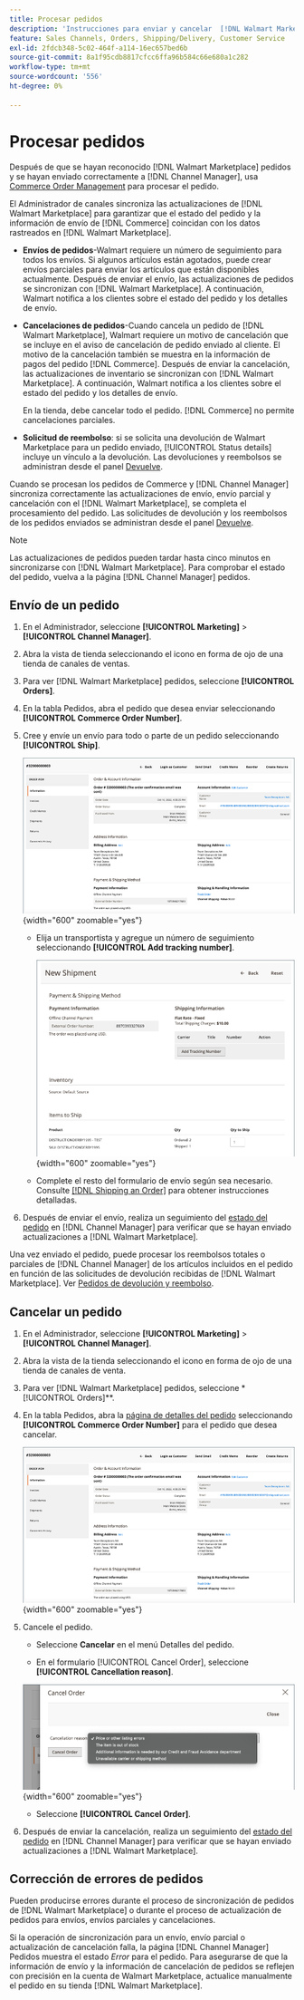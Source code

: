 ```yaml
---
title: Procesar pedidos
description: 'Instrucciones para enviar y cancelar  [!DNL Walmart Marketplace] pedidos de Adobe Commerce y Magento Open Source.'
feature: Sales Channels, Orders, Shipping/Delivery, Customer Service
exl-id: 2fdcb348-5c02-464f-a114-16ec657bed6b
source-git-commit: 8a1f95cdb8817cfcc6ffa96b584c66e680a1c282
workflow-type: tm+mt
source-wordcount: '556'
ht-degree: 0%

---
```


# Procesar pedidos

Después de que se hayan reconocido [!DNL Walmart Marketplace] pedidos y se hayan enviado correctamente a [!DNL Channel Manager], usa [Commerce Order Management](https://experienceleague.adobe.com/docs/commerce-admin/stores-sales/order-management/orders/orders.html#orders-workspace) para procesar el pedido.

El Administrador de canales sincroniza las actualizaciones de [!DNL Walmart Marketplace] para garantizar que el estado del pedido y la información de envío de [!DNL Commerce] coincidan con los datos rastreados en [!DNL Walmart Marketplace].

* **Envíos de pedidos**-Walmart requiere un número de seguimiento para todos los envíos. Si algunos artículos están agotados, puede crear envíos parciales para enviar los artículos que están disponibles actualmente. Después de enviar el envío, las actualizaciones de pedidos se sincronizan con [!DNL Walmart Marketplace]. A continuación, Walmart notifica a los clientes sobre el estado del pedido y los detalles de envío.

* **Cancelaciones de pedidos**-Cuando cancela un pedido de [!DNL Walmart Marketplace], Walmart requiere un motivo de cancelación que se incluye en el aviso de cancelación de pedido enviado al cliente. El motivo de la cancelación también se muestra en la información de pagos del pedido [!DNL Commerce]. Después de enviar la cancelación, las actualizaciones de inventario se sincronizan con [!DNL Walmart Marketplace]. A continuación, Walmart notifica a los clientes sobre el estado del pedido y los detalles de envío.

  En la tienda, debe cancelar todo el pedido. [!DNL Commerce] no permite cancelaciones parciales.

* **Solicitud de reembolso**: si se solicita una devolución de Walmart Marketplace para un pedido enviado, [!UICONTROL Status details] incluye un vínculo a la devolución. Las devoluciones y reembolsos se administran desde el panel [Devuelve](return-refund-orders.md).

Cuando se procesan los pedidos de Commerce y [!DNL Channel Manager] sincroniza correctamente las actualizaciones de envío, envío parcial y cancelación con el [!DNL Walmart Marketplace], se completa el procesamiento del pedido. Las solicitudes de devolución y los reembolsos de los pedidos enviados se administran desde el panel [Devuelve](return-refund-orders.md).

>[!NOTE]
>
> Las actualizaciones de pedidos pueden tardar hasta cinco minutos en sincronizarse con [!DNL Walmart Marketplace]. Para comprobar el estado del pedido, vuelva a la página [!DNL Channel Manager] pedidos.

## Envío de un pedido

1. En el Administrador, seleccione **[!UICONTROL Marketing]** > **[!UICONTROL Channel Manager]**.

1. Abra la vista de tienda seleccionando el icono en forma de ojo de una tienda de canales de ventas.

1. Para ver [!DNL Walmart Marketplace] pedidos, seleccione **[!UICONTROL Orders]**.

1. En la tabla Pedidos, abra el pedido que desea enviar seleccionando **[!UICONTROL Commerce Order Number]**.

1. Cree y envíe un envío para todo o parte de un pedido seleccionando **[!UICONTROL Ship]**.

   ![Vista de detalles de pedido Commerce para un pedido [!DNL Walmart Marketplace]](assets/order-detail-with-external-order-id.png){width="600" zoomable="yes"}

   * Elija un transportista y agregue un número de seguimiento seleccionando **[!UICONTROL Add tracking number]**.

     ![Vista de detalles de pedido Commerce para un pedido [!DNL Walmart Marketplace]](assets/order-shipment-add-tracking-number.png){width="600" zoomable="yes"}

   * Complete el resto del formulario de envío según sea necesario. Consulte [[!DNL Shipping an Order]](https://experienceleague.adobe.com/docs/commerce-admin/stores-sales/order-management/orders/order-ship.html) para obtener instrucciones detalladas.

1. Después de enviar el envío, realiza un seguimiento del [estado del pedido](manage-orders.md#about-order-status) en [!DNL Channel Manager] para verificar que se hayan enviado actualizaciones a [!DNL Walmart Marketplace].

Una vez enviado el pedido, puede procesar los reembolsos totales o parciales de [!DNL Channel Manager] de los artículos incluidos en el pedido en función de las solicitudes de devolución recibidas de [!DNL Walmart Marketplace]. Ver [Pedidos de devolución y reembolso](return-refund-orders.md).

## Cancelar un pedido

1. En el Administrador, seleccione **[!UICONTROL Marketing]** > **[!UICONTROL Channel Manager]**.

1. Abra la vista de la tienda seleccionando el icono en forma de ojo de una tienda de canales de venta.

1. Para ver [!DNL Walmart Marketplace] pedidos, seleccione *[!UICONTROL Orders]**.

1. En la tabla Pedidos, abra la [página de detalles del pedido](manage-orders.md#view-order-detail) seleccionando **[!UICONTROL Commerce Order Number]** para el pedido que desea cancelar.

   ![Vista de detalles del pedido de Commerce para un[!DNL Walmart Marketplace]pedido](assets/order-detail-with-external-order-id.png){width="600" zoomable="yes"}

1. Cancele el pedido.

   * Seleccione **Cancelar** en el menú Detalles del pedido.

   * En el formulario [!UICONTROL Cancel Order], seleccione **[!UICONTROL Cancellation reason]**.

   ![Vista de detalles de pedido Commerce para un pedido [!DNL Walmart Marketplace]](assets/cancel-order-reason-selector.png){width="600" zoomable="yes"}

   * Seleccione **[!UICONTROL Cancel Order]**.

1. Después de enviar la cancelación, realiza un seguimiento del [estado del pedido](manage-orders.md#about-order-status) en [!DNL Channel Manager] para verificar que se hayan enviado actualizaciones a [!DNL Walmart Marketplace].

## Corrección de errores de pedidos

Pueden producirse errores durante el proceso de sincronización de pedidos de [!DNL Walmart Marketplace] o durante el proceso de actualización de pedidos para envíos, envíos parciales y cancelaciones.

Si la operación de sincronización para un envío, envío parcial o actualización de cancelación falla, la página [!DNL Channel Manager] Pedidos muestra el estado _Error_ para el pedido. Para asegurarse de que la información de envío y la información de cancelación de pedidos se reflejen con precisión en la cuenta de Walmart Marketplace, actualice manualmente el pedido en su tienda [!DNL Walmart Marketplace].


